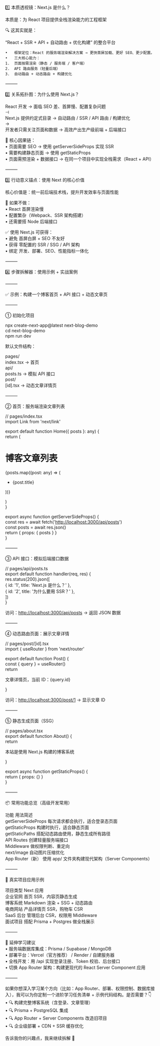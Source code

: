 1️⃣ 本质透视镜：Next.js 是什么？

本质是：为 React 项目提供全栈渲染能力的工程框架

🔍 这其实就是：

“React + SSR + API + 自动路由 + 优化构建” 的整合平台

```plain
•	框架定位：React 的服务端渲染解决方案 → 更快首屏加载、更好 SEO、更少配置。
•	三大核心能力：
1.	页面按需渲染（静态 / 服务端 / 客户端）
2.	API 路由服务（轻量后端）
3.	自动路由 + 动态路由 + 构建优化
```

⸻

2️⃣ 关系拓扑图：为什么使用 Next.js？

React 开发 → 面临 SEO 差、首屏慢、配置复杂问题  
          ⊣  
   Next.js 提供约定式目录 → 自动路由 / SSR / API 路由 / 构建优化  
          →  
开发者只需关注页面和数据 → 高效产出生产级前端 + 后端接口

🔗 核心因果链：  
    •	页面需要 SEO → 使用 getServerSideProps 实现 SSR  
    •	需要构建静态页面 → 使用 getStaticProps  
    •	页面需预渲染 + 数据接口 → 在同一个项目中实现全栈需求（React + API）

⸻

3️⃣ 行动意义锚点：使用 Next 的核心价值

核心价值是：统一前后端技术栈，提升开发效率与页面性能

📌 如果不做：  
    •	React 首屏渲染慢  
    •	配置繁杂（Webpack、SSR 架构搭建）  
    •	还需要搭 Node 后端接口

✅ 使用 Next.js 可获得：  
    •	避免 首屏白屏 + SEO 不友好  
    •	获得 零配置的 SSR / SSG / API 架构  
    •	绑定 开发、部署、SEO、性能指标一体化

⸻

4️⃣ 步骤拆解器：使用示例 + 实战案例

⸻

✅ 示例：构建一个博客首页 + API 接口 + 动态文章页

⸻

① 初始化项目

npx create-next-app@latest next-blog-demo  
cd next-blog-demo  
npm run dev

默认文件结构：

pages/  
  index.tsx       -> 首页  
  api/  
    posts.ts      -> 模拟 API 接口  
  post/  
    [id].tsx      -> 动态文章详情页



⸻

② 首页：服务端渲染文章列表

// pages/index.tsx  
import Link from 'next/link'

export default function Home({ posts }: any) {  
  return (

# 博客文章列表 
 {posts.map((post: any) => ( 

+ {post.title} 

 ))} 

  )  
}

export async function getServerSideProps() {  
  const res = await fetch('[http://localhost:3000/api/posts](http://localhost:3000/api/posts)')  
  const posts = await res.json()  
  return { props: { posts } }  
}



⸻

③ API 接口：模拟后端接口数据

// pages/api/posts.ts  
export default function handler(req, res) {  
  res.status(200).json([  
    { id: '1', title: 'Next.js 是什么？' },  
    { id: '2', title: '为什么要用 SSR？' },  
  ])  
}

访问：[http://localhost:3000/api/posts](http://localhost:3000/api/posts) → 返回 JSON 数据

⸻

④ 动态路由页面：展示文章详情

// pages/post/[id].tsx  
import { useRouter } from 'next/router'

export default function Post() {  
  const { query } = useRouter()  
  return 

文章详情页，当前 ID：{query.id} 

}

访问：[http://localhost:3000/post/1](http://localhost:3000/post/1) → 显示文章 ID

⸻

⑤ 静态生成页面（SSG）

// pages/about.tsx  
export default function About() {  
  return 

本站是使用 Next.js 构建的博客系统 

}

export async function getStaticProps() {  
  return { props: {} }  
}



⸻

📦 常用功能总览（高级开发常用）

功能	用法简述  
getServerSideProps	每次请求都会执行，适合登录态页面  
getStaticProps	构建时执行，适合静态页面  
getStaticPaths	搭配动态路由使用，静态生成所有路径  
API Routes	创建轻量服务端接口  
Middleware	做权限判断、重定向  
next/image	自动图片压缩优化  
App Router（新）	使用 app/ 文件夹构建现代架构（Server Components）



⸻

🚀 真实项目应用示例

项目类型	Next 应用  
企业官网	首页 SSR，内容页静态生成  
博客系统	Markdown 渲染 + SSG + 动态路由  
电商网站	产品详情页 SSR，购物车 CSR  
SaaS 后台	管理后台 CSR，权限用 Middleware  
面试项目	搭配 Prisma + Postgres 做全栈展示



⸻

🧩 延伸学习建议  
    •	服务端数据库集成：Prisma / Supabase / MongoDB  
    •	部署平台：Vercel（官方推荐） / Render / 自建服务器  
    •	全栈开发：用 /api 实现登录注册、Token 校验、后台接口  
    •	切换 App Router 架构：构建更现代的 React Server Component 应用

⸻

如果你想深入学习某个方向（比如：App Router、部署、权限控制、数据库接入），我可以为你定制一个进阶学习任务清单 + 示例代码结构。是否需要？👇  
    •	🔍 构建完整博客系统（含登录、文章管理）  
    •	🔍 Prisma + PostgreSQL 集成  
    •	🔍 App Router + Server Components 改造旧项目  
    •	🔍 企业级部署 + CDN + SSR 缓存优化

告诉我你的兴趣点，我来继续拆解 🚀

